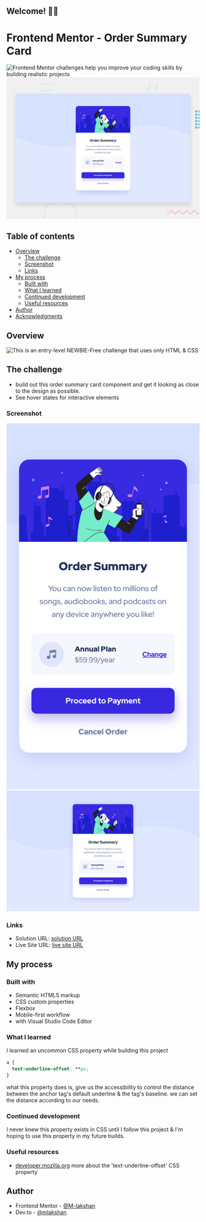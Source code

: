 ## Welcome! 👋🏼

# Frontend Mentor - Order Summary Card

![Frontend Mentor](https://www.frontendmentor.io) challenges help you improve your coding skills by building realistic projects
![This is the design preview for the Order Summary Card coding challenge](./%23Order%20Summary%20Component%20Main/%23Frontend%20Mentor/design/desktop-preview.jpg)


## Table of contents    

- [Overview](#overview)
  - [The challenge](#the-challenge)
  - [Screenshot](#screenshot)
  - [Links](#links)
- [My process](#my-process)
  - [Built with](#built-with)
  - [What I learned](#what-i-learned)
  - [Continued development](#continued-development)
  - [Useful resources](#useful-resources)
- [Author](#author)
- [Acknowledgments](#acknowledgments)

## Overview

![This is an entry-level NEWBIE-Free challenge that uses only HTML & CSS](https://www.frontendmentor.io/challenges/order-summary-component-QlPmajDUj)

## The challenge

- build out this order summary card component and get it looking as close to the design as possible.
- See hover states for interactive elements

### Screenshot

![mobile-version](./docs/solutions/Order-Summary-Component-Main-Mobile.png)
![desktop-version](./docs/solutions/Order-Summary-Component-Main-Desktop.png)

### Links

- Solution URL: [solution URL](https://github.com/M-lakshan/FM_Challenge-Order-Summary-Component-Main)
- Live Site URL: [live site URL](https://m-lakshan.github.io/FM_Challenge-Order-Summary-Component-Main/)

## My process

### Built with

- Semantic HTML5 markup
- CSS custom properties
- Flexbox
- Mobile-first workflow
- with Visual Studio Code Editor

### What I learned

I learned an uncommon CSS property while building this project

```css
a {
  text-underline-offset: **px;
}
```
what this property does is, give us the accessibility to control the distance between the anchor tag's default underline & the tag's baseline. we can set the distance according to our needs.

### Continued development

I never knew this property exists in CSS until I follow this project & I'm hoping to use this property in my future builds.

### Useful resources

- [developer.mozilla.org](https://developer.mozilla.org/en-US/docs/Web/CSS/text-underline-offset) more about the 'text-underline-offset' CSS property 

## Author

- Frontend Mentor - [@M-lakshan](https://www.frontendmentor.io/profile/M-lakshan)
- Dev.to - [@mlakshan](https://dev.to/mlakshan)
